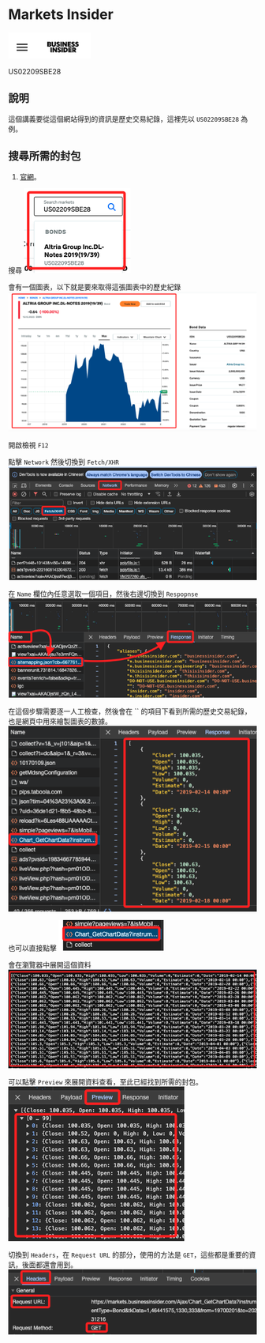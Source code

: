# Markets Insider
![](images/img_23.png)

US02209SBE28

## 說明

這個講義要從這個網站得到的資訊是歷史交易紀錄，這裡先以 `US02209SBE28` 為例。

## 搜尋所需的封包

1. [官網](https://markets.businessinsider.com/)。

搜尋
![](images/img_24.png)

會有一個圖表，以下就是要來取得這張圖表中的歷史紀錄
![](images/img_25.png)

開啟檢視 `F12`

點擊 `Network` 然後切換到 `Fetch/XHR`
![](images/img_26.png)

在 `Name` 欄位內任意選取一個項目，然後右邊切換到 `Respopnse`
![](images/img_27.png)

在這個步驟需要逐一人工檢查，然後會在 `` 的項目下看到所需的歷史交易紀錄，也是網頁中用來繪製圖表的數據。
![](images/img_28.png)

也可以直接點擊
![](images/img_29.png)

會在瀏覽器中展開這個資料
![](images/img_30.png)

可以點擊 `Preview` 來展開資料查看，至此已經找到所需的封包。
![](images/img_31.png)

切換到 `Headers`，在 `Request URL` 的部分，使用的方法是 `GET`，這些都是重要的資訊，後面都還會用到。
![](images/img32.png)